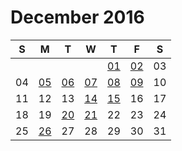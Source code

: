 # December 2016

| S  | M  | T  | W  | T  | F  | S  |
|----|----|----|----|----|----|----|
|    |    |    |    | [01](01.md) | [02](02.md) | 03 |
| 04 | [05](05.md) | [06](06.md) | [07](07.md) | [08](08.md) | [09](09.md) | 10 |
| 11 | 12 | 13 | [14](14.md) | [15](15.md) | 16 | 17 |
| 18 | 19 | [20](20.md) | [21](21.md) | 22 | 23 | 24 |
| 25 | [26](26.md) | 27 | 28 | 29 | 30 | 31 |
